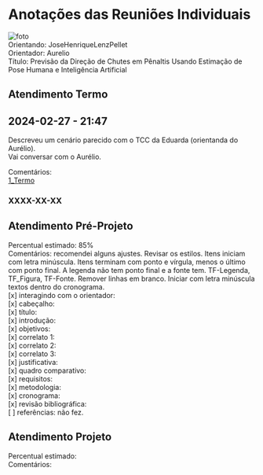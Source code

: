 # Anotações das Reuniões Individuais  

![foto](foto.png "foto")  
Orientando: JoseHenriqueLenzPellet  
Orientador: Aurelio  
Título: Previsão da Direção de Chutes em Pênaltis Usando Estimação de Pose Humana e Inteligência Artificial  

## Atendimento Termo  

## 2024-02-27 - 21:47

Descreveu um cenário parecido com o TCC da Eduarda (orientanda do Aurélio).  
Vai conversar com o Aurélio.  

Comentários:  
[1_Termo](1_Termo.pdf "1_Termo")  

### XXXX-XX-XX

## Atendimento Pré-Projeto  

Percentual estimado: 85%  
Comentários: recomendei alguns ajustes. Revisar os estilos. Itens iniciam com letra minúscula. Itens terminam com ponto e vírgula, menos o último com ponto final. A legenda não tem ponto final e a fonte tem. TF-Legenda, TF_Figura, TF-Fonte. Remover linhas em branco. Iniciar com letra minúscula textos dentro do cronograma.  
[x] interagindo com o orientador:  
[x] cabeçalho:  
[x] título:  
[x] introdução:  
[x] objetivos:  
[x] correlato 1:  
[x] correlato 2:  
[x] correlato 3:  
[x] justificativa:  
[x] quadro comparativo:  
[x] requisitos:  
[x] metodologia:  
[x] cronograma:  
[x] revisão bibliográfica:  
[ ] referências: não fez.  

## Atendimento Projeto  

Percentual estimado:  
Comentários:  
